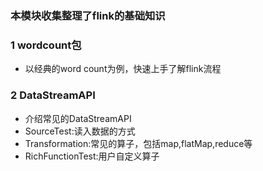 ### 本模块收集整理了flink的基础知识
### 1 wordcount包
 - 以经典的word count为例，快速上手了解flink流程
### 2 DataStreamAPI
- 介绍常见的DataStreamAPI
- SourceTest:读入数据的方式
- Transformation:常见的算子，包括map,flatMap,reduce等
- RichFunctionTest:用户自定义算子
